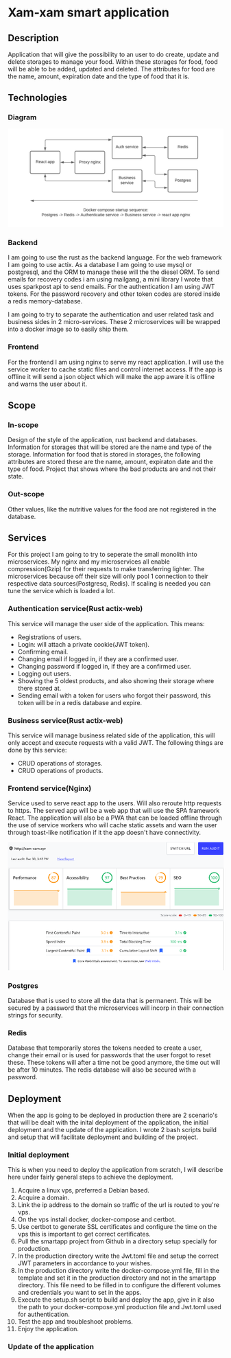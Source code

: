 # Xam-xam smart application

## Description

Application that will give the possibility to an user to do create, update and delete storages to manage your food. Within these storages for food, food will be able to be added, updated and deleted. The attributes for food are the name, amount, expiration date and the type of food that it is.

## Technologies

### Diagram

![ ERD of the application ](fotos/erd.png)

### Backend

I am going to use the rust as the backend language. For the web framework I am going to use actix. As a database I am going to use mysql or postgresql, and the ORM to manage these will the the diesel ORM. To send emails for recovery codes i am using mailgang, a mini library I wrote that uses sparkpost api to send emails. For the authentication I am using JWT tokens. For the password recovery and other token codes are stored inside a redis memory-database.

I am going to try to separate the authentication and user related task and business sides in 2 micro-services. These 2 microservices will be wrapped into a docker image so to easily ship them.

### Frontend

For the frontend I am using nginx to serve my react application. I will use the service worker to cache static files and control internet access. If the app is offline it will send a json object which will make the app aware it is offline and warns the user about it.

## Scope

### In-scope

Design of the style of the application, rust backend and databases. Information for storages that will be stored are the name and type of the storage. Information for food that is stored in storages, the following attributes are stored these are the name, amount, expiraton date and the type of food. Project that shows where the bad products are and not their state.

### Out-scope

Other values, like the nutritive values for the food are not registered in the database.

## Services

For this project I am going to try to seperate the small monolith into microservices. My nginx and my microservices all enable compression(Gzip) for their requests to make transferring lighter. The microservices because off their size will only pool 1 connection to their respective data sources(Postgresq, Redis). If scaling is needed you can tune the service which is loaded a lot.

### Authentication service(Rust actix-web)

This service will manage the user side of the application. This means:

* Registrations of users.
* Login: will attach a private cookie(JWT token).
* Confirming email.
* Changing email if logged in, if they are a confirmed user.
* Changing password if logged in, if they are a confirmed user.
* Logging out users.
* Showing the 5 oldest products, and also showing their storage where there stored at.
* Sending email with a token for users who forgot their password, this token will be in a redis database and expire.

### Business service(Rust actix-web)

This service will manage business related side of the application, this will only accept and execute requests with a valid JWT. The following things are done by this service:

* CRUD operations of storages.
* CRUD operations of products.

### Frontend service(Nginx)

Service used to serve react app to the users. Will also reroute http requests to https. The served app will be a web app that will use the SPA framework React. The application will also be a PWA that can be loaded offline through the use of service workers who will cache static assets and warn the user through toast-like notification if it the app doesn't have connectivity.

![audit by measure.dev on my website xam-xam.xyz](fotos/audit.png)

### Postgres

Database that is used to store all the data that is permanent. This will be secured by a password that the microservices will incorp in their connection strings for security.

### Redis

Database that temporarily stores the tokens needed to create a user, change their email or is used for passwords that the user forgot to reset these. These tokens will after a time not be good anymore, the time out will be after 10 minutes. The redis database will also be secured with a password.

## Deployment

When the app is going to be deployed in production there are 2 scenario's that will be dealt with the inital deployment of the application, the initial deployment and the update of the application.  I wrote 2 bash scripts build and setup that will facilitate deployment and building of the project.

### Initial deployment

This is when you need to deploy the application from scratch, I will describe here under fairly general steps to achieve the deployment.

1. Acquire a linux vps, preferred a Debian based.
2. Acquire a domain.
3. Link the ip address to the domain so traffic of the url is routed to you're vps.
4. On the vps install docker, docker-compose and certbot.
5. Use certbot to generate SSL certificates and configure the time on the vps this is important to get correct certificates.
6. Pull the smartapp project from Github in a directory setup specially for production.
7. In the production directory write the Jwt.toml file and setup the correct JWT parameters in accordance to your wishes.
8. In the production directory write the docker-compose.yml file, fill in the template and set it in the production directory and not in the smartapp directory. This file need to be filled in to configure the different volumes and credentials you want to set in the apps.
9. Execute the setup.sh script to build and deploy the app, give in it also the path to your docker-compose.yml production file and Jwt.toml used for authentication.
10. Test the app and troubleshoot problems.
11. Enjoy the application.

### Update of the application

